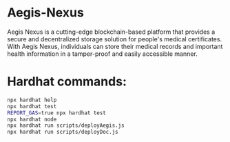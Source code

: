 # Aegis-Nexus

Aegis Nexus is a cutting-edge blockchain-based platform that provides a secure and decentralized storage solution for people's medical certificates. With Aegis Nexus, individuals can store their medical records and important health information in a tamper-proof and easily accessible manner.

# Hardhat commands:

```bash
npx hardhat help
npx hardhat test
REPORT_GAS=true npx hardhat test
npx hardhat node
npx hardhat run scripts/deployAegis.js
npx hardhat run scripts/deployDoc.js 
```